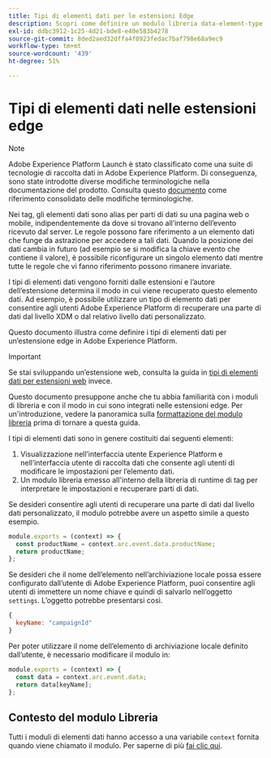 ```yaml
---
title: Tipi di elementi dati per le estensioni Edge
description: Scopri come definire un modulo libreria data-element-type per un’estensione tag in una proprietà edge.
exl-id: ddbc3912-1c25-4d21-bde8-e40e583b4278
source-git-commit: 8ded2aed32dffa4f0923fedac7baf798e68a9ec9
workflow-type: tm+mt
source-wordcount: '439'
ht-degree: 51%

---
```


# Tipi di elementi dati nelle estensioni edge

>[!NOTE]
>
>Adobe Experience Platform Launch è stato classificato come una suite di tecnologie di raccolta dati in Adobe Experience Platform. Di conseguenza, sono state introdotte diverse modifiche terminologiche nella documentazione del prodotto. Consulta questo [documento](../../term-updates.md) come riferimento consolidato delle modifiche terminologiche.

Nei tag, gli elementi dati sono alias per parti di dati su una pagina web o mobile, indipendentemente da dove si trovano all’interno dell’evento ricevuto dal server. Le regole possono fare riferimento a un elemento dati che funge da astrazione per accedere a tali dati. Quando la posizione dei dati cambia in futuro (ad esempio se si modifica la chiave evento che contiene il valore), è possibile riconfigurare un singolo elemento dati mentre tutte le regole che vi fanno riferimento possono rimanere invariate.

I tipi di elementi dati vengono forniti dalle estensioni e l’autore dell’estensione determina il modo in cui viene recuperato questo elemento dati. Ad esempio, è possibile utilizzare un tipo di elemento dati per consentire agli utenti Adobe Experience Platform di recuperare una parte di dati dal livello XDM o dal relativo livello dati personalizzato.

Questo documento illustra come definire i tipi di elementi dati per un’estensione edge in Adobe Experience Platform.

>[!IMPORTANT]
>
>Se stai sviluppando un’estensione web, consulta la guida in [tipi di elementi dati per estensioni web](../web/data-element-types.md) invece.
>
>Questo documento presuppone anche che tu abbia familiarità con i moduli di libreria e con il modo in cui sono integrati nelle estensioni edge. Per un&#39;introduzione, vedere la panoramica sulla [formattazione del modulo libreria](./format.md) prima di tornare a questa guida.

I tipi di elementi dati sono in genere costituiti dai seguenti elementi:

1. Visualizzazione nell’interfaccia utente Experience Platform e nell’interfaccia utente di raccolta dati che consente agli utenti di modificare le impostazioni per l’elemento dati.
2. Un modulo libreria emesso all&#39;interno della libreria di runtime di tag per interpretare le impostazioni e recuperare parti di dati.

Se desideri consentire agli utenti di recuperare una parte di dati dal livello dati personalizzato, il modulo potrebbe avere un aspetto simile a questo esempio.

```js
module.exports = (context) => {
  const productName = context.arc.event.data.productName;
  return productName;
};
```

Se desideri che il nome dell’elemento nell’archiviazione locale possa essere configurato dall’utente di Adobe Experience Platform, puoi consentire agli utenti di immettere un nome chiave e quindi di salvarlo nell’oggetto `settings`. L’oggetto potrebbe presentarsi così.

```js
{
  keyName: "campaignId"
}
```

Per poter utilizzare il nome dell’elemento di archiviazione locale definito dall’utente, è necessario modificare il modulo in:

```js
module.exports = (context) => {
  const data = context.arc.event.data;
  return data[keyName];
};
```

## Contesto del modulo Libreria

Tutti i moduli di elementi dati hanno accesso a una variabile `context` fornita quando viene chiamato il modulo. Per saperne di più [fai clic qui](./context.md).
